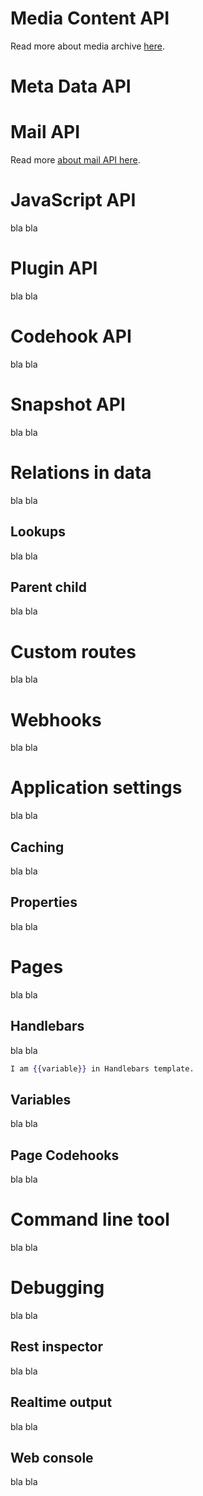 

# Media Content API

Read more about media archive [here](https://restdb.io/docs/media-archive).

# Meta Data API  

# Mail API  

Read more [about mail API here](https://restdb.io/docs/mail-api#restdb).

# JavaScript API

bla bla

# Plugin API

bla bla

# Codehook API
bla bla

# Snapshot API
bla bla

# Relations in data
bla bla

## Lookups
bla bla

## Parent child
bla bla


# Custom routes
bla bla


# Webhooks

bla bla

# Application settings
bla bla

## Caching
bla bla

## Properties
bla bla

# Pages
bla bla

## Handlebars
bla bla

```hbs
I am {{variable}} in Handlebars template.
```

## Variables
bla bla

## Page Codehooks
bla bla

# Command line tool
bla bla

# Debugging
bla bla

## Rest inspector
bla bla

## Realtime output
bla bla

## Web console
bla bla